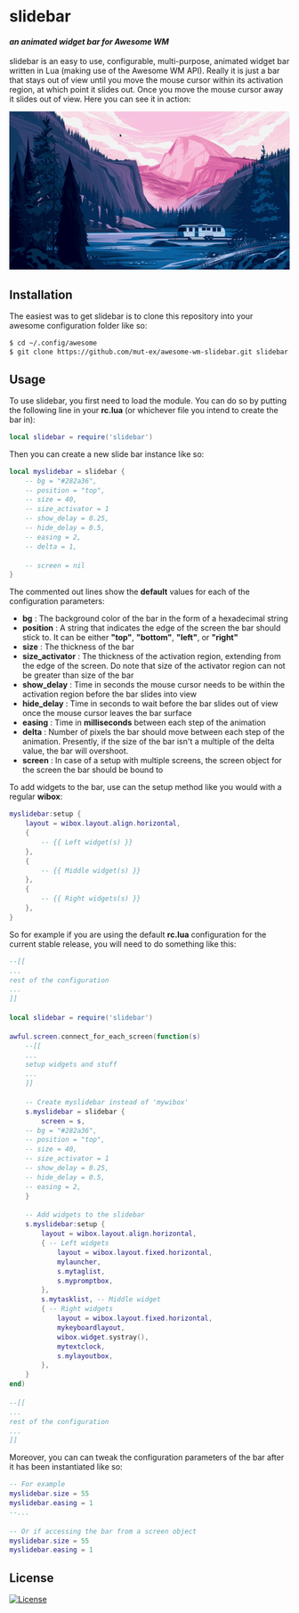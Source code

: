 # slidebar

#### *an animated widget bar for Awesome WM*

slidebar is an easy to use, configurable, multi-purpose, animated widget bar written in Lua (making use of the Awesome WM API). Really it is just a  bar that stays out of view until you move the mouse cursor within its activation region, at which point it slides out. Once you move the mouse cursor away it slides out of view. Here you can see it in action:

![Demo](https://raw.githubusercontent.com/mut-ex/awesome-wm-slidebar/master/demo.gif)


## Installation

The easiest was to get slidebar is to clone this repository into your awesome configuration folder like so:

```shell
$ cd ~/.config/awesome
$ git clone https://github.com/mut-ex/awesome-wm-slidebar.git slidebar
```



## Usage

To use slidebar, you first need to load the module. You can do so by putting the following line in your **rc.lua** (or whichever file you intend to create the bar in):

```lua
local slidebar = require('slidebar')
```



Then you can create a new slide bar instance like so:

```lua
local myslidebar = slidebar {
    -- bg = "#282a36",
    -- position = "top",
    -- size = 40,
    -- size_activator = 1
    -- show_delay = 0.25,
    -- hide_delay = 0.5,
    -- easing = 2,
    -- delta = 1,

    -- screen = nil
}
```

The commented out lines show the **default** values for each of the configuration parameters:

* **bg** : The background color of the bar in the form of a hexadecimal string
* **position** : A string that indicates the edge of the screen the bar should stick to. It can be either **"top"**, **"bottom"**, **"left"**, or **"right"**
* **size** : The thickness of the bar
* **size_activator** : The thickness of the activation region, extending from the edge of the screen. Do note that size of the activator region can not be greater than size of the bar
* **show_delay** : Time in seconds the mouse cursor needs to be within the activation region before the bar slides into view
* **hide_delay** : Time in seconds to wait before the bar slides out of view once the mouse cursor leaves the bar surface
* **easing** : Time in **milliseconds** between each step of the animation
* **delta** : Number of pixels the bar should move between each step of the animation. Presently, if the size of the bar isn't a multiple of the delta value, the bar will overshoot.
* **screen** : In case of a setup with multiple screens, the screen object for the screen the bar should be bound to



To add widgets to the bar, use can the setup method like you would with a regular **wibox**:

```lua
myslidebar:setup {
    layout = wibox.layout.align.horizontal,
    {
        -- {{ Left widget(s) }}
    },
    {
    	-- {{ Middle widget(s) }}       
    },
    { 
        -- {{ Right widgets(s) }}
    },
}
```



So for example if you are using the default **rc.lua** configuration for the current stable release, you will need to do something like this:

```lua
--[[
...
rest of the configuration
...
]] 

local slidebar = require('slidebar')

awful.screen.connect_for_each_screen(function(s)
    --[[
    ...
    setup widgets and stuff
    ...
    ]] 

    -- Create myslidebar instead of 'mywibox'
    s.myslidebar = slidebar {
    	screen = s,
    -- bg = "#282a36",
    -- position = "top",
    -- size = 40,
    -- size_activator = 1
    -- show_delay = 0.25,
    -- hide_delay = 0.5,
    -- easing = 2,
	}
        
    -- Add widgets to the slidebar
    s.myslidebar:setup {
        layout = wibox.layout.align.horizontal,
        { -- Left widgets
            layout = wibox.layout.fixed.horizontal,
            mylauncher,
            s.mytaglist,
            s.mypromptbox,
        },
        s.mytasklist, -- Middle widget
        { -- Right widgets
            layout = wibox.layout.fixed.horizontal,
            mykeyboardlayout,
            wibox.widget.systray(),
            mytextclock,
            s.mylayoutbox,
        },
    }
end)

--[[
...
rest of the configuration
...
]] 
```



Moreover, you can can tweak the configuration parameters of the bar after it has been instantiated like so:

```lua
-- For example
myslidebar.size = 55
myslidebar.easing = 1
--...

-- Or if accessing the bar from a screen object
myslidebar.size = 55
myslidebar.easing = 1
```



## License

[![License](http://img.shields.io/:license-mit-blue.svg)](http://doge.mit-license.org)



